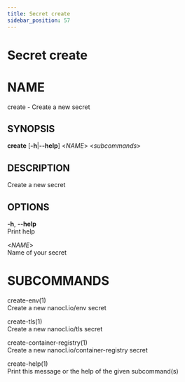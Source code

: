 ```yaml
---
title: Secret create
sidebar_position: 57
---
```


# Secret create

# NAME

create - Create a new secret

## SYNOPSIS

**create** \[**-h**\|**--help**\] \<*NAME*\> \<*subcommands*\>

## DESCRIPTION

Create a new secret

## OPTIONS

**-h**, **--help**  
Print help

\<*NAME*\>  
Name of your secret

# SUBCOMMANDS

create-env(1)  
Create a new nanocl.io/env secret

create-tls(1)  
Create a new nanocl.io/tls secret

create-container-registry(1)  
Create a new nanocl.io/container-registry secret

create-help(1)  
Print this message or the help of the given subcommand(s)
